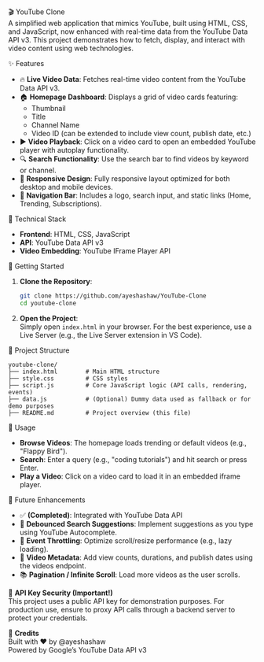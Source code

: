 🎬 YouTube Clone  
A simplified web application that mimics YouTube, built using HTML, CSS, and JavaScript, now enhanced with real-time data from the YouTube Data API v3. This project demonstrates how to fetch, display, and interact with video content using web technologies.

✨ Features  
- 🔥 **Live Video Data**: Fetches real-time video content from the YouTube Data API v3.  
- 🏠 **Homepage Dashboard**: Displays a grid of video cards featuring:  
  - Thumbnail  
  - Title  
  - Channel Name  
  - Video ID (can be extended to include view count, publish date, etc.)  
- ▶️ **Video Playback**: Click on a video card to open an embedded YouTube player with autoplay functionality.  
- 🔍 **Search Functionality**: Use the search bar to find videos by keyword or channel.  
- 📱 **Responsive Design**: Fully responsive layout optimized for both desktop and mobile devices.  
- 🧭 **Navigation Bar**: Includes a logo, search input, and static links (Home, Trending, Subscriptions).  

🧰 Technical Stack  
- **Frontend**: HTML, CSS, JavaScript  
- **API**: YouTube Data API v3  
- **Video Embedding**: YouTube IFrame Player API  

🚀 Getting Started  
1. **Clone the Repository**:  
   ```bash  
   git clone https://github.com/ayeshashaw/YouTube-Clone  
   cd youtube-clone  
   ```  
2. **Open the Project**:  
   Simply open `index.html` in your browser. For the best experience, use a Live Server (e.g., the Live Server extension in VS Code).  

📁 Project Structure  
```
youtube-clone/
├── index.html        # Main HTML structure
├── style.css         # CSS styles
├── script.js         # Core JavaScript logic (API calls, rendering, events)
├── data.js           # (Optional) Dummy data used as fallback or for demo purposes
├── README.md         # Project overview (this file)
```

🧪 Usage  
- **Browse Videos**: The homepage loads trending or default videos (e.g., "Flappy Bird").  
- **Search**: Enter a query (e.g., "coding tutorials") and hit search or press Enter.  
- **Play a Video**: Click on a video card to load it in an embedded iframe player.  

🎯 Future Enhancements  
- ✅ **(Completed)**: Integrated with YouTube Data API  
- 🧠 **Debounced Search Suggestions**: Implement suggestions as you type using YouTube Autocomplete.  
- 🐢 **Event Throttling**: Optimize scroll/resize performance (e.g., lazy loading).  
- 🧮 **Video Metadata**: Add view counts, durations, and publish dates using the videos endpoint.  
- 📚 **Pagination / Infinite Scroll**: Load more videos as the user scrolls.  

🔐 **API Key Security (Important!)**  
This project uses a public API key for demonstration purposes. For production use, ensure to proxy API calls through a backend server to protect your credentials.  

🙌 **Credits**  
Built with ❤️ by @ayeshashaw  
Powered by Google’s YouTube Data API v3
